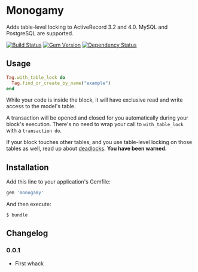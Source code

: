 # Monogamy

Adds table-level locking to ActiveRecord 3.2 and 4.0. MySQL and PostgreSQL are supported.

[![Build Status](https://api.travis-ci.org/mceachen/monogamy.png?branch=master)](https://travis-ci.org/mceachen/monogamy)
[![Gem Version](https://badge.fury.io/rb/monogamy.png)](http://rubygems.org/gems/monogamy)
[![Dependency Status](https://gemnasium.com/mceachen/monogamy.png)](https://gemnasium.com/mceachen/monogamy)

## Usage

```ruby
Tag.with_table_lock do
  Tag.find_or_create_by_name("example")
end
```

While your code is inside the block, it will have exclusive read and write access to the model's
table.

A transaction will be opened and closed for you automatically during your block's execution.
There's no need to wrap your call to ```with_table_lock``` with a ```transaction do```.

If your block touches other tables, and you use table-level locking on those tables as well,
read up about [deadlocks](http://en.wikipedia.org/wiki/Deadlock). **You have been warned.**

## Installation

Add this line to your application's Gemfile:

``` ruby
gem 'monogamy'
```

And then execute:

    $ bundle

## Changelog

### 0.0.1

* First whack
